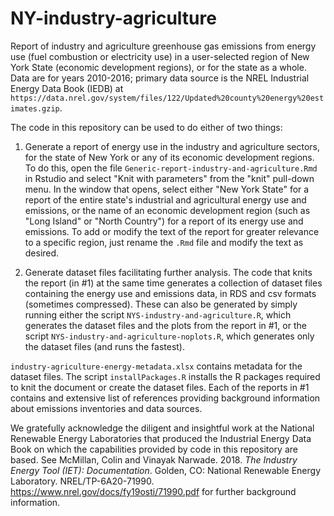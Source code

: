 # NY-industry-agriculture
Report of industry and agriculture greenhouse gas emissions from energy use (fuel combustion or electricity use) 
in a user-selected region of New York State (economic development regions), or for the state as a whole. Data are 
for years 2010-2016; primary data source is the NREL Industrial Energy Data Book (IEDB) at 
`https://data.nrel.gov/system/files/122/Updated%20county%20energy%20estimates.gzip`. 

The code in this repository can be used to do either of two things: 

1. Generate a report of energy use in the industry and agriculture sectors, for the state of New York or any of its 
economic development regions. To do this, open the file `Generic-report-industry-and-agriculture.Rmd` in Rstudio and 
select "Knit with parameters" from the "knit" pull-down menu. In the window that opens, select either "New York State" 
for a report of the entire state's industrial and agricultural energy use and emissions, or the name of an economic 
development region (such as "Long Island" or "North Country") for a report of its energy use and emissions. To add or modify 
the text of the report for greater relevance to a specific region, just rename the `.Rmd` file and modify the text as desired. 

2. Generate dataset files facilitating further analysis. The code that knits the report (in #1) at the same time generates a collection 
of dataset files containing the energy use and emissions data, in RDS and csv formats (sometimes compressed). 
These can also be generated by simply running either the script `NYS-industry-and-agriculture.R`, 
which generates the dataset files and the plots from the report in #1, or the script `NYS-industry-and-agriculture-noplots.R`, 
which generates only the dataset files (and runs the fastest). 

`industry-agriculture-energy-metadata.xlsx` contains metadata for the dataset files. The script `installPackages.R` 
installs the R packages required to knit the document or create the dataset files. Each of the reports in #1 contains 
and extensive list of references providing background information about emissions inventories and data sources. 

We gratefully acknowledge the diligent and insightful work at the National Renewable Energy Laboratories that 
produced the Industrial Energy Data Book on which the capabilities provided by code in this repository are based. 
See McMillan, Colin and Vinayak Narwade. 2018. *The Industry Energy Tool (IET):
Documentation*. Golden, CO: National Renewable Energy Laboratory.
NREL/TP-6A20-71990. https://www.nrel.gov/docs/fy19osti/71990.pdf for further background information. 

